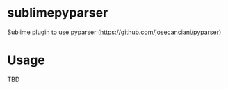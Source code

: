 
# sublimepyparser

Sublime plugin to use pyparser (https://github.com/josecanciani/pyparser)

# Usage

TBD

